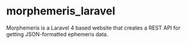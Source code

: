 morphemeris_laravel
===================

Morphemeris is a Laravel 4 based website that creates a REST API for getting JSON-formatted ephemeris data.

